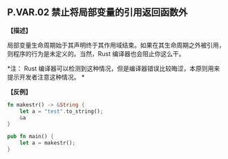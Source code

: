 ## P.VAR.02  禁止将局部变量的引用返回函数外

**【描述】**

局部变量生命周期始于其声明终于其作用域结束。如果在其生命周期之外被引用，则程序的行为是未定义的。当然，Rust 编译器也会阻止你这么干。

*注： Rust 编译器可以检测到这种情况，但是编译器错误比较晦涩，本原则用来提示开发者注意这种情况。 *

**【反例】**

```rust
fn makestr() -> &String {
    let a = "test".to_string();
    &a
}

pub fn main() {
    let a = makestr();
}
```